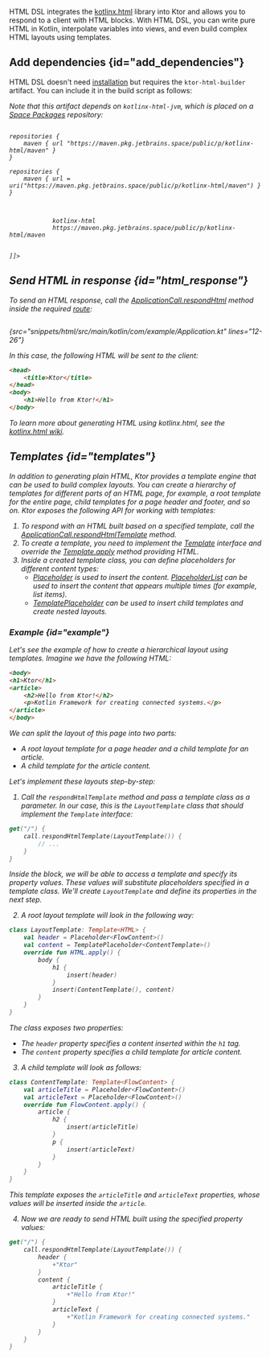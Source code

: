 [//]: # (title: HTML DSL)

<microformat>
<var name="example_name" value="html-widget"/>
<include src="lib.md" include-id="download_example"/>
</microformat>

HTML DSL integrates the [kotlinx.html](https://github.com/Kotlin/kotlinx.html) library into Ktor and allows you to respond to a client with HTML blocks. With HTML DSL, you can write pure HTML in Kotlin, interpolate variables into views, and even build complex HTML layouts using templates.


## Add dependencies {id="add_dependencies"}
HTML DSL doesn't need [installation](Features.md#install) but requires the `ktor-html-builder` artifact. You can include it in the build script as follows:

<var name="artifact_name" value="ktor-html-builder"/>
<include src="lib.md" include-id="add_ktor_artifact"/>

Note that this artifact depends on `kotlinx-html-jvm`, which is placed on a [Space Packages](https://www.jetbrains.com/help/space/packages.html) repository:

<tabs>
<tab title="Gradle (Groovy)">
<code style="block" lang="Groovy" title="Sample">
repositories {
    maven { url "https://maven.pkg.jetbrains.space/public/p/kotlinx-html/maven" }
}
</code>
</tab>
<tab title="Gradle (Kotlin)">
<code style="block" lang="Kotlin" title="Sample">
repositories {
    maven { url = uri("https://maven.pkg.jetbrains.space/public/p/kotlinx-html/maven") }
}
</code>
</tab>
<tab title="Maven">
<code style="block" lang="XML" title="Sample" interpolate-variables="true">
<![CDATA[
    <repositories>
        <repository>
            <id>kotlinx-html</id>
            <url>https://maven.pkg.jetbrains.space/public/p/kotlinx-html/maven</url>
        </repository>
    </repositories>
]]>
</code>
</tab>
</tabs>

  

## Send HTML in response {id="html_response"}
To send an HTML response, call the [ApplicationCall.respondHtml](https://api.ktor.io/%ktor_version%/io.ktor.html/respond-html.html) method inside the required [route](Routing_in_Ktor.md):
```kotlin
```
{src="snippets/html/src/main/kotlin/com/example/Application.kt" lines="12-26"}

In this case, the following HTML will be sent to the client:
```html
<head>
    <title>Ktor</title>
</head>
<body>
    <h1>Hello from Ktor!</h1>
</body>

```
To learn more about generating HTML using kotlinx.html, see the [kotlinx.html wiki](https://github.com/Kotlin/kotlinx.html/wiki).


## Templates {id="templates"}

In addition to generating plain HTML, Ktor provides a template engine that can be used to build complex layouts. You can create a hierarchy of templates for different parts of an HTML page, for example, a root template for the entire page, child templates for a page header and footer, and so on. Ktor exposes the following API for working with templates:

1. To respond with an HTML built based on a specified template, call the [ApplicationCall.respondHtmlTemplate](https://api.ktor.io/%ktor_version%/io.ktor.html/respond-html-template.html) method.
1. To create a template, you need to implement the [Template](https://api.ktor.io/%ktor_version%/io.ktor.html/-template/index.html) interface and override the [Template.apply](https://api.ktor.io/%ktor_version%/io.ktor.html/-template/apply.html) method providing HTML.
1. Inside a created template class, you can define placeholders for different content types:
    * [Placeholder](https://api.ktor.io/%ktor_version%/io.ktor.html/-placeholder/index.html) is used to insert the content. [PlaceholderList](https://api.ktor.io/%ktor_version%io.ktor.html/-placeholder-list/index.html) can be used to insert the content that appears multiple times (for example, list items).
    * [TemplatePlaceholder](https://api.ktor.io/%ktor_version%/io.ktor.html/-template-placeholder/index.html) can be used to insert child templates and create nested layouts.
    

### Example {id="example"}
Let's see the example of how to create a hierarchical layout using templates. Imagine we have the following HTML:
```html
<body>
<h1>Ktor</h1>
<article>
    <h2>Hello from Ktor!</h2>
    <p>Kotlin Framework for creating connected systems.</p>
</article>
</body>
```
We can split the layout of this page into two parts:
* A root layout template for a page header and a child template for an article.
* A child template for the article content.

Let's implement these layouts step-by-step:
  
1. Call the `respondHtmlTemplate` method and pass a template class as a parameter. In our case, this is the `LayoutTemplate` class that should implement the `Template` interface:
```kotlin
get("/") {
    call.respondHtmlTemplate(LayoutTemplate()) {
        // ...
    }
}
```
Inside the block, we will be able to access a template and specify its property values. These values will substitute placeholders specified in a template class. We'll create `LayoutTemplate` and define its properties in the next step.
  
2. A root layout template will look in the following way:
```kotlin
class LayoutTemplate: Template<HTML> {
    val header = Placeholder<FlowContent>()
    val content = TemplatePlaceholder<ContentTemplate>()
    override fun HTML.apply() {
        body {
            h1 {
                insert(header)
            }
            insert(ContentTemplate(), content)
        }
    }
}
```
The class exposes two properties:
* The `header` property specifies a content inserted within the `h1` tag.
* The `content` property specifies a child template for article content.

3. A child template will look as follows:
```kotlin
class ContentTemplate: Template<FlowContent> {
    val articleTitle = Placeholder<FlowContent>()
    val articleText = Placeholder<FlowContent>()
    override fun FlowContent.apply() {
        article {
            h2 {
                insert(articleTitle)
            }
            p {
                insert(articleText)
            }
        }
    }
}
```
This template exposes the `articleTitle` and `articleText` properties, whose values will be inserted inside the `article`.

4. Now we are ready to send HTML built using the specified property values:
```kotlin
get("/") {
    call.respondHtmlTemplate(LayoutTemplate()) {
        header {
            +"Ktor"
        }
        content {
            articleTitle {
                +"Hello from Ktor!"
            }
            articleText {
                +"Kotlin Framework for creating connected systems."
            }
        }
    }
}
```
